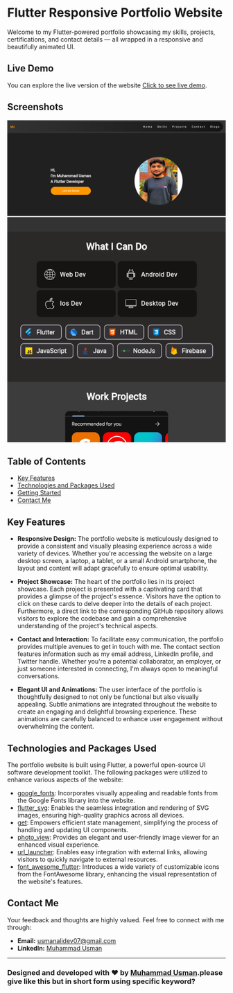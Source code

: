 # Flutter Responsive Portfolio Website

Welcome to my Flutter-powered portfolio showcasing my skills, projects, certifications, and contact details — all wrapped in a responsive and beautifully animated UI.
## Live Demo

You can explore the live version of the website [Click to see live demo](https://usmanalidev.netlify.app/#/).

## Screenshots

<img src="portfolio/1.png">
<img src="portfolio/2.png">

## Table of Contents

- [Key Features](#key-features)
- [Technologies and Packages Used](#technologies-and-packages-used)
- [Getting Started](#getting-started)
- [Contact Me](#contact-me)

## Key Features

- **Responsive Design:** The portfolio website is meticulously designed to provide a consistent and visually pleasing experience across a wide variety of devices. Whether you're accessing the website on a large desktop screen, a laptop, a tablet, or a small Android smartphone, the layout and content will adapt gracefully to ensure optimal usability.

- **Project Showcase:** The heart of the portfolio lies in its project showcase. Each project is presented with a captivating card that provides a glimpse of the project's essence. Visitors have the option to click on these cards to delve deeper into the details of each project. Furthermore, a direct link to the corresponding GitHub repository allows visitors to explore the codebase and gain a comprehensive understanding of the project's technical aspects.

- **Contact and Interaction:** To facilitate easy communication, the portfolio provides multiple avenues to get in touch with me. The contact section features information such as my email address, LinkedIn profile, and Twitter handle. Whether you're a potential collaborator, an employer, or just someone interested in connecting, I'm always open to meaningful conversations.

- **Elegant UI and Animations:** The user interface of the portfolio is thoughtfully designed to not only be functional but also visually appealing. Subtle animations are integrated throughout the website to create an engaging and delightful browsing experience. These animations are carefully balanced to enhance user engagement without overwhelming the content.

## Technologies and Packages Used

The portfolio website is built using Flutter, a powerful open-source UI software development toolkit. The following packages were utilized to enhance various aspects of the website:

- [google_fonts](https://pub.dev/packages/google_fonts): Incorporates visually appealing and readable fonts from the Google Fonts library into the website.
- [flutter_svg](https://pub.dev/packages/flutter_svg): Enables the seamless integration and rendering of SVG images, ensuring high-quality graphics across all devices.
- [get](https://pub.dev/packages/get): Empowers efficient state management, simplifying the process of handling and updating UI components.
- [photo_view](https://pub.dev/packages/photo_view): Provides an elegant and user-friendly image viewer for an enhanced visual experience.
- [url_launcher](https://pub.dev/packages/url_launcher): Enables easy integration with external links, allowing visitors to quickly navigate to external resources.
- [font_awesome_flutter](https://pub.dev/packages/font_awesome_flutter): Introduces a wide variety of customizable icons from the FontAwesome library, enhancing the visual representation of the website's features.


## Contact Me

Your feedback and thoughts are highly valued. Feel free to connect with me through:

- **Email:** usmanalidev07@gmail.com
- **LinkedIn:** [Muhammad Usman](https://www.linkedin.com/in/muhammad-usman1214/)

---

### Designed and developed with ❤️ by [Muhammad Usman](https://www.linkedin.com/in/muhammad-usman1214/).please give like this but in short form using specific keyword?
